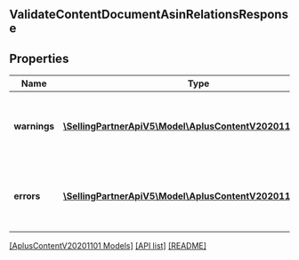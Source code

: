 ## ValidateContentDocumentAsinRelationsResponse

## Properties

Name | Type | Description | Notes
------------ | ------------- | ------------- | -------------
**warnings** | [**\SellingPartnerApiV5\Model\AplusContentV20201101\Error[]**](Error.md) | A set of messages to the user, such as warnings or comments. | [optional]
**errors** | [**\SellingPartnerApiV5\Model\AplusContentV20201101\Error[]**](Error.md) | A list of error responses returned when a request is unsuccessful. |

[[AplusContentV20201101 Models]](../) [[API list]](../../Api) [[README]](../../../README.md)
